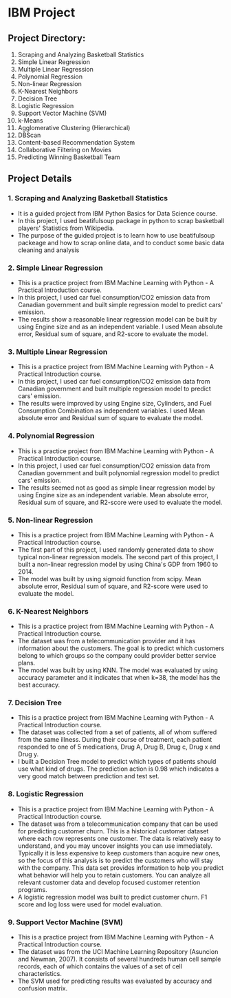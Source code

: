 # IBM Project

## Project Directory:
1. Scraping and Analyzing Basketball Statistics
2. Simple Linear Regression
3. Multiple Linear Regression
4. Polynomial Regression
5. Non-linear Regression
6. K-Nearest Neighbors
7. Decision Tree
8. Logistic Regression
9. Support Vector Machine (SVM)
10. k-Means
11. Agglomerative Clustering (Hierarchical)
12. DBScan
13. Content-based Recommendation System
14. Collaborative Filtering on Movies
15. Predicting Winning Basketball Team

## Project Details
### 1. Scraping and Analyzing Basketball Statistics
  - It is a guided project from IBM Python Basics for Data Science course.
  - In this project, I used beatifulsoup package in python to scrap basketball players' Statistics from Wikipedia.
  - The purpose of the guided project is to learn how to use beatifulsoup packeage and how to scrap online data, and to conduct some basic data cleaning and analysis

### 2. Simple Linear Regression
  - This is a practice project from IBM Machine Learning with Python - A Practical Introduction course.
  - In this project, I used car fuel consumption/CO2 emission data from Canadian government and built simple regression model to predict cars' emission.
  - The results show a reasonable linear regression model can be built by using Engine size and as an independent variable. I used Mean absolute error, Residual sum of square, and R2-score to evaluate the model.

### 3. Multiple Linear Regression
  - This is a practice project from IBM Machine Learning with Python - A Practical Introduction course.
  - In this project, I used car fuel consumption/CO2 emission data from Canadian government and built multiple regression model to predict cars' emission.
  - The results were improved by using Engine size, Cylinders, and Fuel Consumption Combination as independent variables. I used Mean absolute error and Residual sum of square to evaluate the model.

### 4. Polynomial Regression
  - This is a practice project from IBM Machine Learning with Python - A Practical Introduction course.
  - In this project, I used car fuel consumption/CO2 emission data from Canadian government and built polynomial regression model to predict cars' emission.
  - The results seemed not as good as simple linear regression model by using Engine size as an independent variable. Mean absolute error, Residual sum of square, and R2-score were used to evaluate the model.

### 5. Non-linear Regression
  - This is a practice project from IBM Machine Learning with Python - A Practical Introduction course.
  - The first part of this project, I used randomly generated data to show typical non-linear regression models. The second part of this project, I built a non-linear regression model by using China's GDP from 1960 to 2014.
  - The model was built by using sigmoid function from scipy. Mean absolute error, Residual sum of square, and R2-score were used to evaluate the model.

### 6. K-Nearest Neighbors
  - This is a practice project from IBM Machine Learning with Python - A Practical Introduction course.
  - The dataset was from a telecommunication provider and it has information about the customers. The goal is to predict which customers belong to which groups so the company could provider better service plans.
  - The model was built by using KNN. The model was evaluated by using accuracy parameter and it indicates that when k=38, the model has the best accuracy.

### 7. Decision Tree
- This is a practice project from IBM Machine Learning with Python - A Practical Introduction course.
- The dataset was collected from a set of patients, all of whom suffered from the same illness. During their course of treatment, each patient responded to one of 5 medications, Drug A, Drug B, Drug c, Drug x and Drug y.
- I built a Decision Tree model to predict which types of patients should use what kind of drugs. The prediction action is 0.98 which indicates a very good match between prediction and test set.

### 8. Logistic Regression
- This is a practice project from IBM Machine Learning with Python - A Practical Introduction course.
- The dataset was from a telecommunication company that can be used for predicting customer churn. This is a historical customer dataset where each row represents one customer. The data is relatively easy to understand, and you may uncover insights you can use immediately. Typically it is less expensive to keep customers than acquire new ones, so the focus of this analysis is to predict the customers who will stay with the company.
This data set provides information to help you predict what behavior will help you to retain customers. You can analyze all relevant customer data and develop focused customer retention programs.
- A logistic regression model was built to predict customer churn. F1 score and log loss were used for model evaluation.

### 9. Support Vector Machine (SVM)
- This is a practice project from IBM Machine Learning with Python - A Practical Introduction course.
- The dataset was from the UCI Machine Learning Repository (Asuncion and Newman, 2007). It consists of several hundreds human cell sample records, each of which contains the values of a set of cell characteristics.
- The SVM used for predicting results was evaluated by accuracy and confusion matrix.
